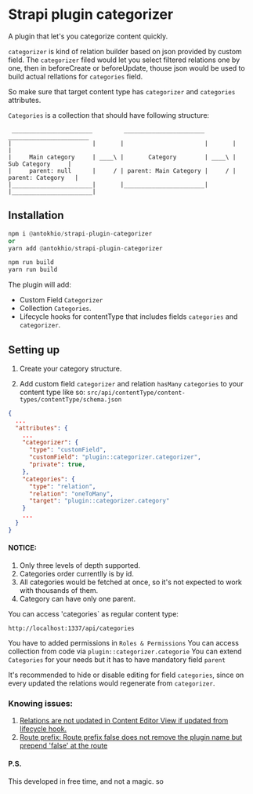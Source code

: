 # Strapi plugin categorizer
A plugin that let's you categorize content quickly.

`categorizer` is kind of relation builder based on json provided by custom field.
The `categorizer` filed would let you select filtered relations one by one, then in beforeCreate or beforeUpdate, thouse json would be used to build actual rellations for `categories` field.

So make sure that target content type has `categorizer` and `categories` attributes.

`Categories` is a collection that should have following structure:

```
 _______________________         _______________________         _______________________
|                       |       |                       |       |                       |
|     Main category     | ____\ |       Category        | ____\ |      Sub Category     |
|     parent: null      |     / | parent: Main Category |     / |    parent: Category   |
|_______________________|       |_______________________|       |_______________________|

```

## Installation

```py
npm i @antokhio/strapi-plugin-categorizer
or
yarn add @antokhio/strapi-plugin-categorizer
```

```py
npm run build
yarn run build
```

The plugin will add:
- Custom Field `Categorizer`
- Collection `Categories`.
- Lifecycle hooks for contentType that includes fields `categories` and `categorizer`.

## Setting up

1. Create your category structure.

2. Add custom field `categorizer` and relation `hasMany` `categories` to your content type like so:
`src/api/contentType/content-types/contentType/schema.json`

```json
{
  ...
  "attributes": {
    ...
    "categorizer": {
      "type": "customField",
      "customField": "plugin::categorizer.categorizer",
      "private": true,
    },
    "categories": {
      "type": "relation",
      "relation": "oneToMany",
      "target": "plugin::categorizer.category"
    }
    ...
  }
}
```

#### NOTICE:

1. Only three levels of depth supported.
2. Categories order currentlly is by id.
3. All categories would be fetched at once, so it's not expected to work with thousands of them.
4. Category can have only one parent.

You can access 'categories` as regular content type:
```
http://localhost:1337/api/categories
```
You have to added permissions in `Roles & Permissions`
You can access collection from code via `plugin::categorizer.categorie`
You can extend `Categories` for your needs but it has to have mandatory field `parent`

It's recommended to hide or disable editing for field `categories`, since on every updated the relations would regenerate from `categorizer`.

### Knowing issues:

1. [Relations are not updated in Content Editor View if updated from lifecycle hook.](https://github.com/strapi/strapi/issues/15571)
2. [Route prefix: Route prefix false does not remove the plugin name but prepend 'false' at the route](https://github.com/strapi/strapi/issues/9232)

#### P.S.
This developed in free time, and not a magic. so 
